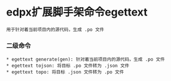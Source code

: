 # edpx扩展脚手架命令egettext

    用于针对着当前项目内的源代码，生成 .po 文件

### 二级命令

    * egettext generate(gen): 针对着当前项目内的源代码，生成 .po 文件
    * egettext tojson: 将目标 .po 文件转为 .json 文件
    * egettext topo: 将目标 .json 文件转为 .po 文件
